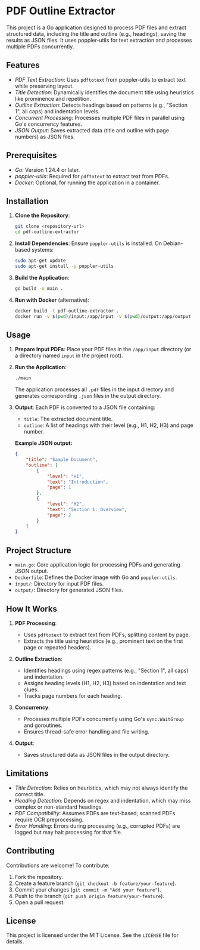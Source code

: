 # PDF Outline Extractor

This project is a Go application designed to process PDF files and extract structured data, including the title and outline (e.g., headings), saving the results as JSON files. It uses poppler-utils for text extraction and processes multiple PDFs concurrently.

## Features

- *PDF Text Extraction*: Uses `pdftotext` from poppler-utils to extract text while preserving layout.
- *Title Detection*: Dynamically identifies the document title using heuristics like prominence and repetition.
- *Outline Extraction*: Detects headings based on patterns (e.g., "Section 1", all caps) and indentation levels.
- *Concurrent Processing*: Processes multiple PDF files in parallel using Go's concurrency features.
- *JSON Output*: Saves extracted data (title and outline with page numbers) as JSON files.

## Prerequisites

- *Go*: Version 1.24.4 or later.
- *poppler-utils*: Required for `pdftotext` to extract text from PDFs.
- *Docker*: Optional, for running the application in a container.

## Installation

1.  **Clone the Repository**:
    ```bash
    git clone <repository-url>
    cd pdf-outline-extractor
    ```

2.  **Install Dependencies**:
    Ensure `poppler-utils` is installed. On Debian-based systems:
    ```bash
    sudo apt-get update
    sudo apt-get install -y poppler-utils
    ```

3.  **Build the Application**:
    ```bash
    go build -o main .
    ```

4.  **Run with Docker** (alternative):
    ```bash
    docker build -t pdf-outline-extractor .
    docker run -v $(pwd)/input:/app/input -v $(pwd)/output:/app/output pdf-outline-extractor
    ```

## Usage

1.  **Prepare Input PDFs**:
    Place your PDF files in the `/app/input` directory (or a directory named `input` in the project root).

2.  **Run the Application**:
    ```bash
    ./main
    ```
    The application processes all `.pdf` files in the input directory and generates corresponding `.json` files in the output directory.

3.  **Output**:
    Each PDF is converted to a JSON file containing:
    - `title`: The extracted document title.
    - `outline`: A list of headings with their level (e.g., H1, H2, H3) and page number.

    **Example JSON output:**
    ```json
    {
        "title": "Sample Document",
        "outline": [
            {
                "level": "H1",
                "text": "Introduction",
                "page": 1
            },
            {
                "level": "H2",
                "text": "Section 1: Overview",
                "page": 2
            }
        ]
    }
    ```

## Project Structure

-   `main.go`: Core application logic for processing PDFs and generating JSON output.
-   `Dockerfile`: Defines the Docker image with Go and `poppler-utils`.
-   `input/`: Directory for input PDF files.
-   `output/`: Directory for generated JSON files.

## How It Works

1.  **PDF Processing**:
    -   Uses `pdftotext` to extract text from PDFs, splitting content by page.
    -   Extracts the title using heuristics (e.g., prominent text on the first page or repeated headers).

2.  **Outline Extraction**:
    -   Identifies headings using regex patterns (e.g., "Section 1", all caps) and indentation.
    -   Assigns heading levels (H1, H2, H3) based on indentation and text clues.
    -   Tracks page numbers for each heading.

3.  **Concurrency**:
    -   Processes multiple PDFs concurrently using Go's `sync.WaitGroup` and goroutines.
    -   Ensures thread-safe error handling and file writing.

4.  **Output**:
    -   Saves structured data as JSON files in the output directory.

## Limitations

-   *Title Detection*: Relies on heuristics, which may not always identify the correct title.
-   *Heading Detection*: Depends on regex and indentation, which may miss complex or non-standard headings.
-   *PDF Compatibility*: Assumes PDFs are text-based; scanned PDFs require OCR preprocessing.
-   *Error Handling*: Errors during processing (e.g., corrupted PDFs) are logged but may halt processing for that file.

## Contributing

Contributions are welcome! To contribute:
1.  Fork the repository.
2.  Create a feature branch (`git checkout -b feature/your-feature`).
3.  Commit your changes (`git commit -m "Add your feature"`).
4.  Push to the branch (`git push origin feature/your-feature`).
5.  Open a pull request.

## License

This project is licensed under the MIT License. See the `LICENSE` file for details.
